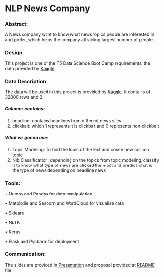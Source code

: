 # NLP News Company


### Abstract:

A News company want to know  what news topics people are interested in and prefer, which helps the company attracting largest number of people.

### Design:

This project is one of the T5 Data Science Boot Camp requirements. the data provided
by <a href="https://www.kaggle.com/amananandrai/clickbait-dataset">Kaggle</a>. 


### Data Description:
The data will be used in this project is provided by <a href="https://www.kaggle.com/amananandrai/clickbait-dataset">Kaggle</a>. it contains of 32000 rows and 2.

##### Columns contains:

  <ol>
  <li>headline: contains headlines from different news sites </li>
    
  <li>clickbait: which 1 represents it is clickbait and 0 represents non-clickbait </li>
  </ol>
  
##### What we gonna use:

 <ol>
  <li>Topic Modeling: To find the topic of the text and create new column topic</li>
    
  <li>Nlb Classification: depending on the topics from topic modeling, classify it to know what
type of news are clicked the most and predict what is the type of news depending on
headline news </li>
  </ol>

### Tools:

•	Numpy and Pandas for data manipulation 

•	Matplotlie and Seaborn and WordCloud for visualise data

•	Sklearn 

• NLTK

• Keras 

• Flask and Pycharm for deployment 

### Communication:

The slides are provided  in <a href="https://prezi.com/view/nGNUmOHkqRuDGpmBNGdQ/">Presentation</a> and proposal provided at 
<a href="https://github.com/RazanAlzahrani1/NLP_News_Company#readme">README</a> file.
